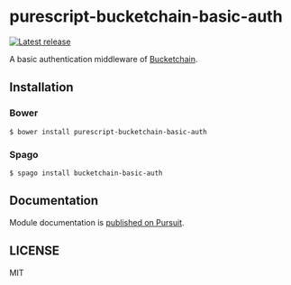 # purescript-bucketchain-basic-auth

[![Latest release](http://img.shields.io/github/release/Bucketchain/purescript-bucketchain-basic-auth.svg)](https://github.com/Bucketchain/purescript-bucketchain-basic-auth/releases)

A basic authentication middleware of [Bucketchain](https://github.com/Bucketchain/purescript-bucketchain).

## Installation

### Bower

```
$ bower install purescript-bucketchain-basic-auth
```

### Spago

```
$ spago install bucketchain-basic-auth
```

## Documentation

Module documentation is [published on Pursuit](http://pursuit.purescript.org/packages/purescript-bucketchain-basic-auth).

## LICENSE

MIT
